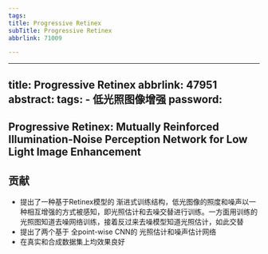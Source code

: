 ```yaml
---
tags:
title: Progressive Retinex
subTitle: Progressive Retinex
abbrlink: 71009

---
```

---
title: Progressive Retinex
abbrlink: 47951
abstract:
tags:
	- 低光照图像增强
password:
---


<!--more-->

## Progressive Retinex: Mutually Reinforced Illumination-Noise Perception Network for Low Light Image Enhancement 

## 贡献

* 提出了一种基于Retinex模型的 渐进式训练结构，低光图像的照度和噪声以一种相互增强的方式被感知，即光照估计和去噪交替进行训练。一方面用训练的光照图知道去噪网络训练，接着反过来去噪模型知道光照估计，如此交替
* 提出了两个基于 全point-wise CNN的 光照估计和噪声估计网络
* 在真实和合成数据集上均效果良好





